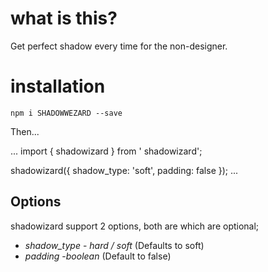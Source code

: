# what is this?
Get perfect shadow every time for the non-designer.

# installation
`npm i SHADOWWEZARD --save`

Then...

...
import { shadowizard } from ' shadowizard';


shadowizard({
    shadow_type: 'soft',
    padding: false
});
...

## Options

shadowizard support 2 options, both are which are optional;

* *shadow_type* - _hard / soft_ (Defaults to soft)
* *padding* -_boolean_ (Default to false)